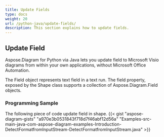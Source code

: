 ```yaml
---
title: Update Fields
type: docs
weight: 20
url: /python-java/update-fields/
description: This section explains how to update fields.
---
```


## **Update Field**
Aspose.Diagram for Python via Java lets you update field to Microsoft Visio diagrams from within your own applications, without Microsoft Office Automation. 

The Field object represents text field in a text run. The field property, exposed by the Shape class supports a collection of Aspose.Diagram.Field objects.

### **Programming Sample**
The following piece of code update field in shape.
{{< gist "aspose-diagram-gists" "a970e3b0531843f718d7f46abf12d56a" "Examples-src-main-java-com-aspose-diagram-examples-Introduction-DetectFormatfromInputStream-DetectFormatfromInputStream.java" >}}

